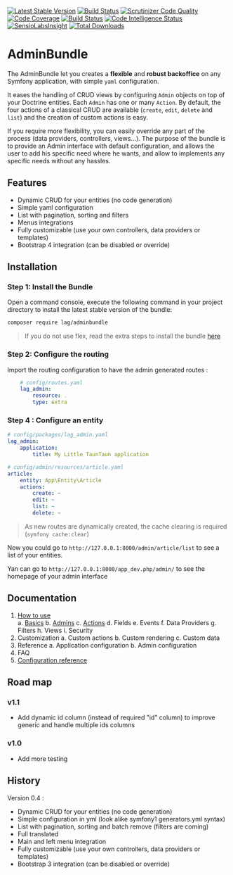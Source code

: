 [![Latest Stable Version](https://poser.pugx.org/lag/adminbundle/v/stable)](https://packagist.org/packages/lag/adminbundle)
[![Build Status](https://travis-ci.org/larriereguichet/AdminBundle.svg?branch=master)](https://travis-ci.org/larriereguichet/AdminBundle)
[![Scrutinizer Code Quality](https://scrutinizer-ci.com/g/larriereguichet/AdminBundle/badges/quality-score.png?b=master)](https://scrutinizer-ci.com/g/larriereguichet/AdminBundle/?branch=master)
[![Code Coverage](https://scrutinizer-ci.com/g/larriereguichet/AdminBundle/badges/coverage.png?b=master)](https://scrutinizer-ci.com/g/larriereguichet/AdminBundle/?branch=master)
[![Build Status](https://scrutinizer-ci.com/g/larriereguichet/AdminBundle/badges/build.png?b=master)](https://scrutinizer-ci.com/g/larriereguichet/AdminBundle/build-status/master)
[![Code Intelligence Status](https://scrutinizer-ci.com/g/larriereguichet/AdminBundle/badges/code-intelligence.svg?b=master)](https://scrutinizer-ci.com/code-intelligence)
[![SensioLabsInsight](https://insight.sensiolabs.com/projects/c8e28654-44c7-46f3-9450-497e37bda3d0/mini.png)](https://insight.sensiolabs.com/projects/c8e28654-44c7-46f3-9450-497e37bda3d0)
[![Total Downloads](https://poser.pugx.org/lag/adminbundle/downloads)](https://packagist.org/packages/lag/adminbundle)

# AdminBundle
The AdminBundle let you creates a **flexible** and **robust backoffice** on any Symfony application, with simple `yaml` configuration.

It eases the handling of CRUD views by configuring `Admin` objects on top of your Doctrine entities. Each `Admin` has one or many `Action`.
By default, the four actions of a classical CRUD are available (`create`, `edit`, `delete` and `list`) and the creation of custom actions is easy.

If you require more flexibility, you can easily override any part of the process (data providers, controllers, views...).
The purpose of the bundle is to provide an Admin interface with default configuration, and allows the user to add his
specific need where he wants, and allow to implements any specific needs without any hassles.

## Features
* Dynamic CRUD for your entities (no code generation)
* Simple yaml configuration
* List with pagination, sorting and filters
* Menus integrations
* Fully customizable (use your own controllers, data providers or templates)
* Bootstrap 4 integration (can be disabled or override)

## Installation
### Step 1: Install the Bundle
Open a command console, execute the
following command in your project directory to install the latest stable version of the bundle:

```bash
composer require lag/adminbundle
```

> If you do not use flex, read the extra steps to install the bundle [here](https://github.com/larriereguichet/AdminBundle/tree/master/docs/install/install-without-flex.md) 


### Step 2: Configure the routing
Import the routing configuration to have the admin generated routes :

```yml
    # config/routes.yaml        
    lag_admin:
        resource: .
        type: extra
```

### Step 4 : Configure an entity

```yaml
# config/packages/lag_admin.yaml
lag_admin:
    application:
        title: My Little TaunTaun application       
```

```yaml
# config/admin/resources/article.yaml
article:
    entity: App\Entity\Article 
    actions:
        create: ~
        edit: ~
        list: ~
        delete: ~
```

> As new routes are dynamically created, the cache clearing is required (`symfony cache:clear`)

Now you could go to `http://127.0.0.1:8000/admin/article/list` to see a list of your entities. 

Yan can go to `http://127.0.0.1:8000/app_dev.php/admin/` to see the homepage of your admin interface

## Documentation
1. [How to use](https://github.com/larriereguichet/AdminBundle/tree/master/etc/docs/how-to-use/basics.md)    
    a. [Basics](https://github.com/larriereguichet/AdminBundle/tree/master/etc/docs/how-to-use/basics.md)
    b. [Admins](https://github.com/larriereguichet/AdminBundle/tree/master/etc/docs/how-to-use/admin.md)
    c. [Actions](https://github.com/larriereguichet/AdminBundle/tree/master/etc/docs/how-to-use/action.md)
    d. Fields
    e. Events
    f. Data Providers
    g. Filters
    h. Views
    i. Security
2. Customization
    a. Custom actions
    b. Custom rendering
    c. Custom data
3. Reference
  a. Application configuration
  b. Admin configuration
4. FAQ
5. [Configuration reference](https://github.com/larriereguichet/AdminBundle/tree/master/etc/docs/5.configuration-reference.md)


## Road map

### v1.1
- Add dynamic id column (instead of required "id" column) to improve generic and handle multiple ids columns 

### v1.0
- Add more testing

## History
Version 0.4 :
* Dynamic CRUD for your entities (no code generation)
* Simple configuration in yml (look alike symfony1 generators.yml syntax)
* List with pagination, sorting and batch remove (filters are coming)
* Full translated
* Main and left menu integration
* Fully customizable (use your own controllers, data providers or templates)
* Bootstrap 3 integration (can be disabled or override)
